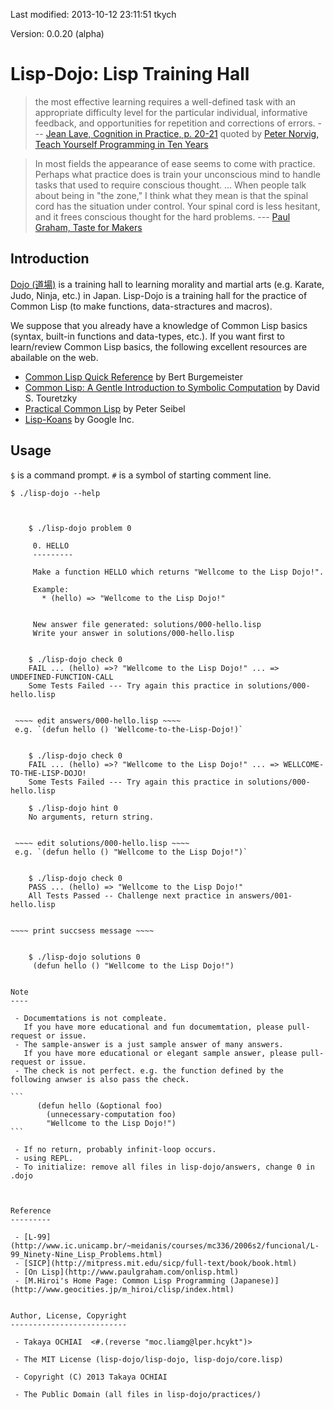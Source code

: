 Last modified: 2013-10-12 23:11:51 tkych

Version: 0.0.20 (alpha)


Lisp-Dojo: Lisp Training Hall
=============================

> the most effective learning requires a well-defined task with
> an appropriate difficulty level for the particular individual,
> informative feedback, and opportunities for repetition and corrections of errors.
>            --- [Jean Lave, Cognition in Practice, p. 20-21](http://www.amazon.com/exec/obidos/ASIN/0521357349)
>            quoted by [Peter Norvig, Teach Yourself Programming in Ten Years](http://www.norvig.com/21-days.html)


> In most fields the appearance of ease seems to come with practice.
> Perhaps what practice does is train your unconscious mind to handle
> tasks that used to require conscious thought.
> ...
> When people talk about being in "the zone," I think what they mean is
> that the spinal cord has the situation under control. Your spinal cord
> is less hesitant, and it frees conscious thought for the hard problems.
>                               --- [Paul Graham, Taste for Makers][pg]


Introduction
------------

[Dojo (道場)][dojo] is a training hall to learning morality and martial arts (e.g. Karate, Judo, Ninja, etc.) in Japan.
Lisp-Dojo is a training hall for the practice of Common Lisp (to make functions, data-stractures and macros).

We suppose that you already have a knowledge of Common Lisp basics (syntax, built-in functions and data-types, etc.).
If you want first to learn/review Common Lisp basics, the following excellent resources are abailable on the web.

 - [Common Lisp Quick Reference][clqr] by Bert Burgemeister
 - [Common Lisp: A Gentle Introduction to Symbolic Computation][gentle] by David S. Touretzky
 - [Practical Common Lisp][pcl] by Peter Seibel
 - [Lisp-Koans][lisp-koans] by Google Inc.

<!-- For more links about Common Lisp for newbie are found in [here][wellcome]. -->


[pg]: http://www.paulgraham.com/taste.html
[dojo]: http://en.wikipedia.org/wiki/Dojo
[clqr]: http://clqr.boundp.org/
[gentle]: http://www-cgi.cs.cmu.edu/afs/cs.cmu.edu/user/dst/www/LispBook/index.html
[pcl]: http://www.gigamonkeys.com/book/
[lisp-koans]: https://github.com/google/lisp-koans
<!-- [wellcome]: https://github.com/tkych/lisp-dojo/blob/master/wellcome-to-cl.md -->


Usage
-----

`$` is a command prompt.
`#` is a symbol of starting comment line.


    $ ./lisp-dojo --help


~~~~ print usage message ~~~~


    $ ./lisp-dojo problem 0

     0. HELLO
     ---------

     Make a function HELLO which returns "Wellcome to the Lisp Dojo!".

     Example:
       * (hello) => "Wellcome to the Lisp Dojo!"


     New answer file generated: solutions/000-hello.lisp
     Write your answer in solutions/000-hello.lisp


    $ ./lisp-dojo check 0
    FAIL ... (hello) =>? "Wellcome to the Lisp Dojo!" ... => UNDEFINED-FUNCTION-CALL
    Some Tests Failed --- Try again this practice in solutions/000-hello.lisp


 ~~~~ edit answers/000-hello.lisp ~~~~
 e.g. `(defun hello () 'Wellcome-to-the-Lisp-Dojo!)`


    $ ./lisp-dojo check 0
    FAIL ... (hello) =>? "Wellcome to the Lisp Dojo!" ... => WELLCOME-TO-THE-LISP-DOJO!
    Some Tests Failed --- Try again this practice in solutions/000-hello.lisp

    $ ./lisp-dojo hint 0
    No arguments, return string.


 ~~~~ edit solutions/000-hello.lisp ~~~~
 e.g. `(defun hello () "Wellcome to the Lisp Dojo!")`


    $ ./lisp-dojo check 0
    PASS ... (hello) => "Wellcome to the Lisp Dojo!"
    All Tests Passed -- Challenge next practice in answers/001-hello.lisp


~~~~ print succsess message ~~~~


    $ ./lisp-dojo solutions 0
     (defun hello () "Wellcome to the Lisp Dojo!")


Note
----

 - Documemtations is not compleate.
   If you have more educational and fun documemtation, please pull-request or issue.
 - The sample-answer is a just sample answer of many answers.
   If you have more educational or elegant sample answer, please pull-request or issue.
 - The check is not perfect. e.g. the function defined by the following anwser is also pass the check.

```
      (defun hello (&optional foo)
        (unnecessary-computation foo)
        "Wellcome to the Lisp Dojo!")
```

 - If no return, probably infinit-loop occurs.
 - using REPL.
 - To initialize: remove all files in lisp-dojo/answers, change 0 in .dojo



Reference
---------

 - [L-99](http://www.ic.unicamp.br/~meidanis/courses/mc336/2006s2/funcional/L-99_Ninety-Nine_Lisp_Problems.html)
 - [SICP](http://mitpress.mit.edu/sicp/full-text/book/book.html)
 - [On Lisp](http://www.paulgraham.com/onlisp.html)
 - [M.Hiroi's Home Page: Common Lisp Programming (Japanese)](http://www.geocities.jp/m_hiroi/clisp/index.html)


Author, License, Copyright
--------------------------

 - Takaya OCHIAI  <#.(reverse "moc.liamg@lper.hcykt")>

 - The MIT License (lisp-dojo/lisp-dojo, lisp-dojo/core.lisp)

 - Copyright (C) 2013 Takaya OCHIAI

 - The Public Domain (all files in lisp-dojo/practices/)
